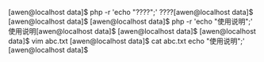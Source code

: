 
[awen@localhost data]$ php -r 'echo "????";'
????[awen@localhost data]$ 
[awen@localhost data]$ 
[awen@localhost data]$ php -r 'echo "使用说明";'
使用说明[awen@localhost data]$ 
[awen@localhost data]$ 
[awen@localhost data]$ vim abc.txt
[awen@localhost data]$ cat abc.txt 
echo "使用说明";'
[awen@localhost data]$ 

